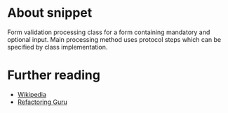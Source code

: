 # About snippet
Form validation processing class for a form containing mandatory and optional input.
Main processing method uses protocol steps which can be specified by class implementation.


# Further reading
- [Wikipedia](https://en.wikipedia.org/wiki/Template_method_pattern)
- [Refactoring Guru](https://refactoring.guru/design-patterns/template-method)